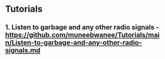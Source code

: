 # Tutorials

## 1. Listen to garbage and any other radio signals - https://github.com/muneebwanee/Tutorials/main/Listen-to-garbage-and-any-other-radio-signals.md
